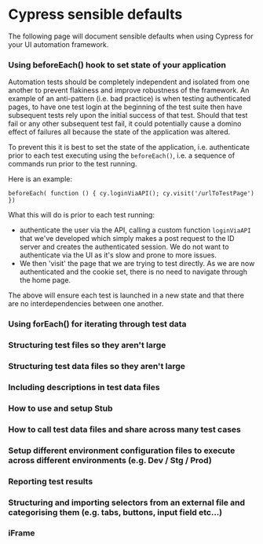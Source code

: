 # Cypress sensible defaults

The following page will document sensible defaults when using Cypress for your UI automation framework.

### Using beforeEach() hook to set state of your application

Automation tests should be completely independent and isolated from one another to prevent flakiness and improve robustness of the framework. An example of an anti-pattern (i.e. bad practice) is when testing authenticated pages, to have one test login at the beginning of the test suite then have subsequent tests rely upon the initial success of that test. Should that test fail or any other subsequent test fail, it could potentially cause a domino effect of failures all because the state of the application was altered.

To prevent this it is best to set the state of the application, i.e. authenticate prior to each test executing using the `beforeEach()`, i.e. a sequence of commands run prior to the test running. 

Here is an example:

`beforeEach( function () {
    cy.loginViaAPI();
    cy.visit('/urlToTestPage')
})`

What this will do is prior to each test running:
* authenticate the user via the API, calling a custom function `loginViaAPI` that we've developed which simply makes a post request to the ID server and creates the authenticated session. We do not want to authenticate via the UI as it's slow and prone to more issues.
* We then 'visit' the page that we are trying to test directly. As we are now authenticated and the cookie set, there is no need to navigate through the home page.

The above will ensure each test is launched in a new state and that there are no interdependencies between one another.


### Using forEach() for iterating through test data



### Structuring test files so they aren't large



### Structuring test data files so they aren't large



### Including descriptions in test data files 



### How to use and setup Stub



### How to call test data files and share across many test cases 



### Setup different environment configuration files to execute across different environments (e.g. Dev / Stg / Prod)



### Reporting test results 



### Structuring and importing selectors from an external file and categorising them (e.g. tabs, buttons, input field etc...)



### iFrame


